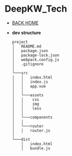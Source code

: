 # DeepKW_Tech

- [BACK HOME](../README.md)

- **dev structure**

    ```
    project
    │   README.md
    │   package.json    
    │   package-lock.json
    │   webpack.config.js
    │   .gitignore
    │
    └───src
    │   │   index.html
    │   │   index.js
    │   │   app.vue
    │   │
    │   └───assets
    │   │    css
    │   │    img
    │   │    less
    │   │
    │   └───components
    │   │
    │   └───router
    │   │   router.js 
    │   
    └───dist
        │   index.html
        │   bundle.js
    ```